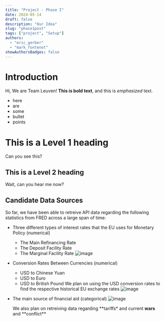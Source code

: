 ```yaml
---
title: "Project - Phase I"
date: 2024-05-14
draft: false
description: "Our Idea"
slug: "phase1post"
tags: ["project", "Setup"]
authors:
  - "eric_gerber"
  - "mark_fontenot"
showAuthorsBadges: false
---
```


# Introduction

Hi, We are Team Leuven! **This is bold text**, and this is _emphasized_ text.

- here
- are
- some
- bullet
- points

# This is a Level 1 heading

Can you see this?

## This is a Level 2 heading

Wait, can you hear me now?

## Candidate Data Sources

So far, we have been able to retreive API data regarding the following statistics from FRED across a large span of time:

- Three different types of interest rates that the EU uses for Monetary Policy (numerical)
  - The Main Refinancing Rate
  - The Deposit Facility Rate
  - The Marginal Facility Rate
    ![image](https://i.ibb.co/dwTqw4V4/Screenshot-2025-05-20-at-4-16-29-PM.png)
- Conversion Rates Between Currencies (numerical)
  - USD to Chinese Yuan
  - USD to Euro
  - USD to British Pound
    We plan on using the USD conversion rates to find the respective historical EU exchange rates
    ![image](https://i.ibb.co/Pvf19JB2/Screenshot-2025-05-20-at-4-22-23-PM.png)
- The main source of financial aid (categorical)
  ![image](https://i.ibb.co/twzFWy3K/foreign-Aid-Fin-Source.png)

  We also plan on retreiving data regarding **tariffs\* and current **wars** and **conflict\*\*
